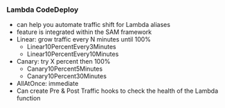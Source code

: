 ### Lambda CodeDeploy ###
* can help you automate traffic shift for Lambda aliases
* feature is integrated within the SAM framework
* Linear: grow traffic every N minutes until 100% 
    * Linear10PercentEvery3Minutes
    * Linear10PercentEvery10Minutes
* Canary: try X percent then 100%
    * Canary10Percent5Minutes
    * Canary10Percent30Minutes
* AllAtOnce: immediate
* Can create Pre & Post Traffic hooks to check the health of the Lambda function    
    
